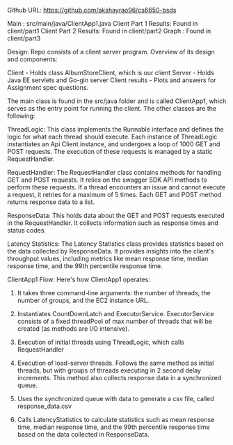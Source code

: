 Github URL: 
https://github.com/akshayrao96/cs6650-bsds

Main : src/main/java/ClientApp1.java
Client Part 1 Results: Found in client/part1
Client Part 2 Results: Found in client/part2
Graph : Found in client/part3

Design:
Repo consists of a client server program. Overview of its design and components:

Client - Holds class AlbumStoreClient, which is our client
Server - Holds Java EE servlets and Go-gin server
Client results - Plots and answers for Assignment spec questions.

The main class is found in the src/java folder and is called ClientApp1, which serves as the entry point for running the client. The other classes are the following: 

ThreadLogic: This class implements the Runnable interface and defines the logic for what each thread should execute. Each instance of ThreadLogic instantiates an Api Client instance, and  undergoes a loop of 1000 GET and POST requests. The execution of these requests is managed by a static RequestHandler.

RequestHandler: The RequestHandler class contains methods for handling GET and POST requests. It relies on the swagger SDK API methods to perform these requests. If a thread encounters an issue and cannot execute a request, it retries for a maximum of 5 times. Each GET and POST method returns response data to a list.

ResponseData: This holds data about the GET and POST requests executed in the RequestHandler. It collects information such as response times and status codes.

Latency Statistics: The Latency Statistics class provides statistics based on the data collected by ResponseData. It provides insights into the client's throughput values, including metrics like mean response time, median response time, and the 99th percentile response time.


ClientApp1 Flow: Here's how ClientApp1 operates:

1) It takes three command-line arguments: the number of threads, the number of groups, and the EC2 instance URL.

2) Instantiates CountDownLatch and ExecutorService. ExecutorService consists of a fixed threadPool of max number of threads that will be created (as methods are I/O intensive).

3) Execution of initial threads using ThreadLogic, which calls RequestHandler

4) Execution of load-server threads. Follows the same method as initial threads, but with groups of threads executing in 2 second delay increments. This method also collects response data in a synchronized queue.

5) Uses the synchronized queue with data to generate a csv file, called response_data.csv

6) Calls LatencyStatistics to calculate statistics such as mean response time, median response time, and the 99th percentile response time based on the data collected in ResponseData.
